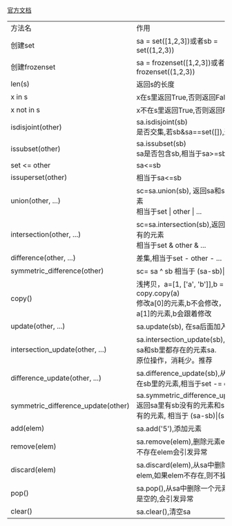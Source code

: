 <a target="_blank" href="https://docs.python.org/2.7/library/stdtypes.html#set-types-set-frozenset">官方文档</a>

<table>
    <tr>
        <td>方法名</td>
        <td>作用</td>
    </tr>
    <tr>
        <td>创建set</td>
        <td>sa = set([1,2,3])或者sb = set((1,2,3))</td>
    </tr>
    <tr>
        <td>创建frozenset</td>
        <td>sa = frozenset([1,2,3])或者sb = frozenset((1,2,3))</td>
    </tr>
    <tr>
        <td>len(s)</td>
        <td>返回s的长度</td>
    </tr>
    <tr>
        <td>x in s</td>
        <td>x在s里返回True,否则返回False</td>
    </tr>
    <tr>
        <td>x not in s</td>
        <td>x不在s里返回True,否则返回False</td>
    </tr>
    <tr>
        <td>isdisjoint(other)</td>
        <td>
        sa.isdisjoint(sb)<br>
        是否交集,若sb&sa==set([]),返回True.
        </td>
    </tr>
    <tr>
        <td>issubset(other)</td>
        <td>sa.issubset(sb)<br>
            sa是否包含sb,相当于sa>=sb   
        </td>
    </tr>
    <tr>
        <td>set <= other</td>
        <td>sa<=sb</td>
    </tr>
    <tr>
        <td>issuperset(other)</td>
        <td>相当于sa<=sb</td>
    </tr>
    <tr>
        <td>union(other, ...)</td>
        <td>sc=sa.union(sb), 返回sa和sb的所有元素<br>相当于set | other | ...</td>
    </tr>
    <tr>
        <td>intersection(other, ...)</td>
        <td>sc=sa.intersection(sb),返回sa和sb都有的元素<br>相当于set & other & ...</td>
    </tr>
    <tr>
        <td>difference(other, ...)</td>
        <td>差集,相当于set - other - ...</td>
    </tr>
    <tr>
        <td>symmetric_difference(other)</td>
        <td>sc= sa ^ sb 相当于 (sa-sb)|(sb-sa) </td>
    </tr>
    <tr>
        <td>copy()</td>
        <td>浅拷贝，a=[1, ['a', 'b']],b = copy.copy(a) <br>
          修改a[0]的元素,b不会修改，但是修改a[1]的元素,b会跟着修改</td>
    </tr>
    <tr>
        <td>update(other, ...)</td>
        <td>sa.update(sb), 在sa后面加入sb</td>
    </tr>
    <tr>
        <td>intersection_update(other, ...)</td>
        <td>
            sa.intersection_update(sb),交集,返回sa和sb里都存在的元素sa.<br>
            原位操作，消耗少。推荐
        </td>
    </tr>
    <tr>
        <td>difference_update(other, ...)</td>
        <td>sa.difference_update(sb),从sa里删除在sb里的元素,相当于set -= other | ...</td>
    </tr>
    <tr>
        <td>symmetric_difference_update(other)</td>
        <td>sa.symmetric_difference_update(sb),
        <br>返回sa里有sb没有的元素和sb里有sa没有的元素,  相当于 (sa-sb)|(sb-sa)</td>
    </tr>
    <tr>
        <td>add(elem)</td>
        <td>sa.add('5'),添加元素</td>
    </tr>
    <tr>
        <td>remove(elem)</td>
        <td>sa.remove(elem),删除元素elem,如果不存在elem会引发异常</td>
    </tr>
    <tr>
        <td>discard(elem)</td>
        <td>sa.discard(elem),从sa中删除元素elem,如果elem不存在,则不操作</td>
    </tr>
    <tr>
        <td>pop()</td>
        <td>sa.pop(),从sa中删除一个元素，如果sa是空的,会引发异常</td>
    </tr>
    <tr>
        <td>clear()</td>
        <td>sa.clear(),清空sa</td>
    </tr>
</table>
